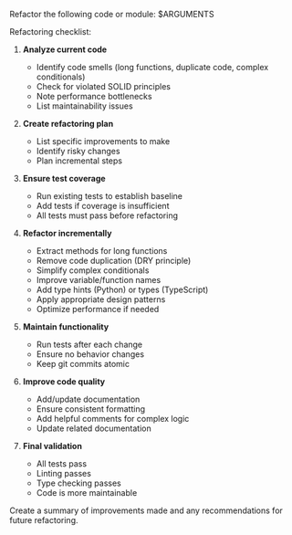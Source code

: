 Refactor the following code or module: $ARGUMENTS

Refactoring checklist:

1. **Analyze current code**
   - Identify code smells (long functions, duplicate code, complex conditionals)
   - Check for violated SOLID principles
   - Note performance bottlenecks
   - List maintainability issues

2. **Create refactoring plan**
   - List specific improvements to make
   - Identify risky changes
   - Plan incremental steps

3. **Ensure test coverage**
   - Run existing tests to establish baseline
   - Add tests if coverage is insufficient
   - All tests must pass before refactoring

4. **Refactor incrementally**
   - Extract methods for long functions
   - Remove code duplication (DRY principle)
   - Simplify complex conditionals
   - Improve variable/function names
   - Add type hints (Python) or types (TypeScript)
   - Apply appropriate design patterns
   - Optimize performance if needed

5. **Maintain functionality**
   - Run tests after each change
   - Ensure no behavior changes
   - Keep git commits atomic

6. **Improve code quality**
   - Add/update documentation
   - Ensure consistent formatting
   - Add helpful comments for complex logic
   - Update related documentation

7. **Final validation**
   - All tests pass
   - Linting passes
   - Type checking passes
   - Code is more maintainable

Create a summary of improvements made and any recommendations for future refactoring.

